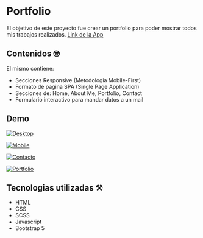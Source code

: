 # Portfolio 
El objetivo de este proyecto fue crear un portfolio para poder mostrar todos mis trabajos realizados.
[Link de la App](https://lcascardo.github.io/Portfolio// "Portfolio")

## Contenidos 🤓
El mismo contiene:
- Secciones Responsive (Metodologia Mobile-First)
- Formato de pagina SPA (Single Page Application)
- Secciones de: Home, About Me, Portfolio, Contact
- Formulario interactivo para mandar datos a un mail 

## Demo

[![Desktop](https://ibb.co/nn6W63L "Desktop")](https://ibb.co/nn6W63L "Desktop")

[![Mobile](https://ibb.co/tDLhtf4 "Mobile")](https://ibb.co/tDLhtf4 "Mobile")

[![Contacto](https://ibb.co/wdvsQjf "Contacto")](https://ibb.co/wdvsQjf "Contacto")

[![Portfolio](https://ibb.co/Jm0c1gk "Portfolio")](https://ibb.co/Jm0c1gk "Portfolio")


## Tecnologias utilizadas ⚒️
- HTML
- CSS
- SCSS
- Javascript
- Bootstrap 5
